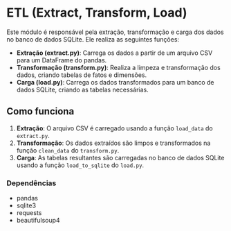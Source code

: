 # ETL (Extract, Transform, Load)

Este módulo é responsável pela extração, transformação e carga dos dados no banco de dados SQLite. Ele realiza as seguintes funções:

- **Extração (extract.py)**: Carrega os dados a partir de um arquivo CSV para um DataFrame do pandas.
- **Transformação (transform.py)**: Realiza a limpeza e transformação dos dados, criando tabelas de fatos e dimensões.
- **Carga (load.py)**: Carrega os dados transformados para um banco de dados SQLite, criando as tabelas necessárias.

## Como funciona

1. **Extração**: O arquivo CSV é carregado usando a função `load_data` do `extract.py`.
2. **Transformação**: Os dados extraídos são limpos e transformados na função `clean_data` do `transform.py`. 
3. **Carga**: As tabelas resultantes são carregadas no banco de dados SQLite usando a função `load_to_sqlite` do `load.py`.

### Dependências

- pandas
- sqlite3
- requests
- beautifulsoup4
